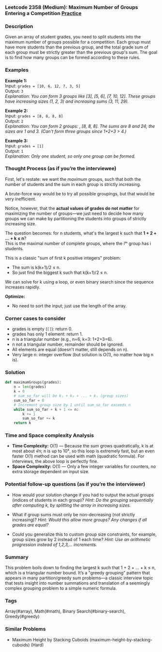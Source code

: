 ### Leetcode 2358 (Medium): Maximum Number of Groups Entering a Competition [Practice](https://leetcode.com/problems/maximum-number-of-groups-entering-a-competition)

### Description  
Given an array of student grades, you need to split students into the maximum number of groups possible for a competition. Each group must have more students than the previous group, and the total grade sum of each group must be strictly greater than the previous group's sum. The goal is to find how many groups can be formed according to these rules.

### Examples  

**Example 1:**  
Input: `grades = [10, 6, 12, 7, 3, 5]`  
Output: `3`  
*Explanation: You can form 3 groups like [3], [5, 6], [7, 10, 12]. These groups have increasing sizes (1, 2, 3) and increasing sums (3, 11, 29).*

**Example 2:**  
Input: `grades = [8, 8, 8, 8]`  
Output: `2`  
*Explanation: You can form 2 groups: , [8, 8, 8]. The sums are 8 and 24; the sizes are 1 and 3. (Can't form three groups since 1+2+3 > 4.)*

**Example 3:**  
Input: `grades = [1]`  
Output: `1`  
*Explanation: Only one student, so only one group can be formed.*

### Thought Process (as if you’re the interviewee)  
First, let's restate: we want the *maximum* groups, such that both the number of students and the sum in each group is strictly increasing.

A brute-force way would be to try all possible groupings, but that would be very inefficient.

Notice, however, that the **actual values of grades do not matter** for maximizing the number of groups—we just need to decide how many groups we can make by partitioning the students into groups of strictly increasing size.

The question becomes: for n students, what's the largest k such that **1 + 2 + … + k ≤ n**?  
This is the maximal number of complete groups, where the iᵗʰ group has i students.

This is a classic "sum of first k positive integers" problem:
- The sum is k(k+1)/2 ≤ n.
- So just find the biggest k such that k(k+1)/2 ≤ n.

We can solve for k using a loop, or even binary search since the sequence increases rapidly.

**Optimize:**  
- No need to sort the input; just use the length of the array.

### Corner cases to consider  
- grades is empty (`[]`): return 0.
- grades has only 1 element: return 1.
- n is a triangular number (e.g., n=6, k=3: 1+2+3=6).
- n not a triangular number, remainder should be ignored.
- All elements are equal (doesn't matter, still depends on n).
- Very large n: integer overflow (but solution is O(1), no matter how big n is).

### Solution

```python
def maximumGroups(grades):
    n = len(grades)
    k = 0
    # sum_so_far will be k₁ + k₂ + ... + kᵢ (group sizes)
    sum_so_far = 0
    # Increment group size by 1 until sum_so_far exceeds n
    while sum_so_far + k + 1 <= n:
        k += 1
        sum_so_far += k
    return k
```

### Time and Space complexity Analysis  

- **Time Complexity:** O(1) — Because the sum grows quadratically, k is at most about √n; n is up to 10⁵, so this loop is extremely fast, but an even faster O(1) method can be used with math (quadratic formula). For interviews, the above loop is perfectly fine.
- **Space Complexity:** O(1) — Only a few integer variables for counters, no extra storage dependent on input size.

### Potential follow-up questions (as if you’re the interviewer)  

- How would your solution change if you had to output the actual groups (indices of students in each group)?
  *Hint: Do the grouping sequentially after computing k, by splitting the array in increasing sizes.*

- What if group sums must only be non-decreasing (not strictly increasing)?
  *Hint: Would this allow more groups? Any changes if all grades are equal?*

- Could you generalize this to custom group size constraints, for example, group sizes grow by 2 instead of 1 each time?
  *Hint: Use an arithmetic progression instead of 1,2,3,... increments.*

### Summary
This problem boils down to finding the largest k such that 1 + 2 + ... + k ≤ n, which is a triangular number bound. It’s a "greedy grouping" pattern that appears in many partition/greedy sum problems—a classic interview topic that tests insight into number summations and translation of a seemingly complex grouping problem to a simple numeric formula.

### Tags
Array(#array), Math(#math), Binary Search(#binary-search), Greedy(#greedy)

### Similar Problems
- Maximum Height by Stacking Cuboids (maximum-height-by-stacking-cuboids) (Hard)